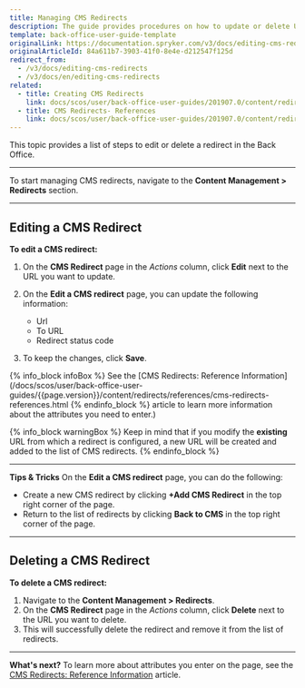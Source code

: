 ```yaml
---
title: Managing CMS Redirects
description: The guide provides procedures on how to update or delete URL redirects in the Back Office.
template: back-office-user-guide-template
originalLink: https://documentation.spryker.com/v3/docs/editing-cms-redirects
originalArticleId: 84a611b7-3903-41f0-8e4e-d212547f125d
redirect_from:
  - /v3/docs/editing-cms-redirects
  - /v3/docs/en/editing-cms-redirects
related:
  - title: Creating CMS Redirects
    link: docs/scos/user/back-office-user-guides/201907.0/content/redirects/creating-cms-redirects.html
  - title: CMS Redirects- References
    link: docs/scos/user/back-office-user-guides/201907.0/content/redirects/references/cms-redirects-references.html
---
```


This topic provides a list of steps to edit or delete a redirect in the Back Office.
***
To start managing CMS redirects, navigate to the **Content Management > Redirects** section.
***
## Editing a CMS Redirect
**To edit a CMS redirect:**
1. On the **CMS Redirect** page in the _Actions_ column, click **Edit** next to the URL you want to update.
2. On the **Edit a CMS redirect** page, you can update the following information:

    * Url
    * To URL
    * Redirect status code
3. To keep the changes, click **Save**.

{% info_block infoBox %}
See the [CMS Redirects: Reference Information](/docs/scos/user/back-office-user-guides/{{page.version}}/content/redirects/references/cms-redirects-references.html
{% endinfo_block %} article to learn more information about the attributes you need to enter.)

{% info_block warningBox %}
Keep in mind that if you modify the **existing** URL from which a redirect is configured, a new URL will be created and added to the list of CMS redirects.
{% endinfo_block %}
***
**Tips & Tricks**
On the **Edit a CMS redirect** page, you can do the following:

* Create a new CMS redirect by clicking **+Add CMS Redirect** in the top right corner of the page.
* Return to the list of redirects by clicking **Back to CMS** in the top right corner of the page.
***
## Deleting a CMS Redirect 
**To delete a CMS redirect:**
1. Navigate to the **Content Management > Redirects**. 
2. On the **CMS Redirect** page in the _Actions_ column, click **Delete** next to the URL you want to delete. 
3. This will successfully delete the redirect and remove it from the list of redirects.
***
**What's next?**
To learn more about attributes you enter on the page, see the [CMS Redirects: Reference Information](/docs/scos/user/back-office-user-guides/{{page.version}}/content/redirects/references/cms-redirects-references.html) article.
